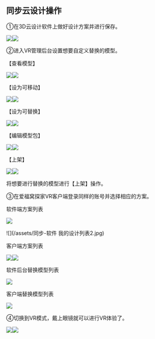 ## 同步云设计操作

①在3D云设计软件上做好设计方案并进行保存。

![](file:///C:\Users\mengdi\AppData\Local\Temp\ksohtml\wpsE07.tmp.jpg)![](/assets/同步-保存.png)

②进入VR管理后台设置想要自定义替换的模型。

【查看模型】

![](file:///C:\Users\mengdi\AppData\Local\Temp\ksohtml\wpsE37.tmp.jpg)![](/assets/同步-查看模型.png)

【设为可移动】

![](file:///C:\Users\mengdi\AppData\Local\Temp\ksohtml\wpsE48.tmp.jpg)![](/assets/同步-设为可移动.png)

【设为可替换】

![](file:///C:\Users\mengdi\AppData\Local\Temp\ksohtml\wpsE49.tmp.jpg)![](/assets/同步-设为可替换1.png)

【编辑模型包】

![](file:///C:\Users\mengdi\AppData\Local\Temp\ksohtml\wpsE4A.tmp.jpg)![](/assets/同步-编辑模型包.png)

【上架】

![](file:///C:\Users\mengdi\AppData\Local\Temp\ksohtml\wpsE4B.tmp.jpg)![](/assets/同步-上架.png)

将想要进行替换的模型进行【上架】操作。

③在爱福窝探家VR客户端登录同样的账号并选择相应的方案。

软件端方案列表

![](/assets/同步-软件我的设计列表1.jpg)

![](/assets/同步-软件 我的设计列表2.jpg)

客户端方案列表

![](file:///C:\Users\mengdi\AppData\Local\Temp\ksohtml\wpsE5B.tmp.jpg)![](/assets/同步-客户端我的设计列表.jpg)

软件后台替换模型列表

![](/assets/同步-后台替换模型雷辽.jpg)

客户端替换模型列表

![](/assets/同步-客户端替换模型列表.jpg)

④切换到VR模式，戴上眼镜就可以进行VR体验了。

![](file:///C:\Users\mengdi\AppData\Local\Temp\ksohtml\wpsE5C.tmp.jpg)![](/assets/同步-模式更换.jpg)


